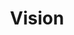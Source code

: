 ---
pid: RS142
title: Vision
location_transcription: 
zipcode: '19103'
outside_phl: 
neighborhood: Rittenhouse Square,Avenue of The Arts,Logan Square,Fitler Square
age: 
age_range: 
instagram: 
image_file_name: RS_142.jpg
proposal_transcription: Giant Eyeball with Shyline reflected in it
topic: 
topic_summary: 
type: 
keywords_other: 
credit: 
image_labels: 
twitter: 
facebook: 
permalink: "/monuments/rs142/"
layout: item-page
---